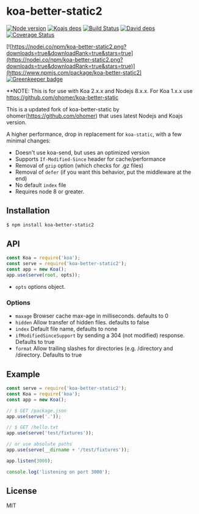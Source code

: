 # koa-better-static2
[![Node version](https://img.shields.io/badge/Node-8.0.0-blue.svg)](http://nodejs.org/download/)
[![Koajs deps](https://img.shields.io/badge/Koajs-2.3.0-brightgreen.svg)](https://github.com/koajs/koa)
[![Build Status](https://travis-ci.org/uniibu/koa-better-static2.svg?branch=master)](https://travis-ci.org/uniibu/koa-better-static2)
[![David deps](https://david-dm.org/uniibu/koa-better-static2.svg)](https://david-dm.org/uniibu/koa-better-static2)
[![Coverage Status](https://coveralls.io/repos/github/uniibu/koa-better-static2/badge.svg?branch=master)](https://coveralls.io/github/uniibu/koa-better-static2?branch=master)

[![https://nodei.co/npm/koa-better-static2.png?downloads=true&downloadRank=true&stars=true](https://nodei.co/npm/koa-better-static2.png?downloads=true&downloadRank=true&stars=true)](https://www.npmjs.com/package/koa-better-static2) [![Greenkeeper badge](https://badges.greenkeeper.io/uniibu/koa-better-static2.svg)](https://greenkeeper.io/)


**NOTE: This is for use with Koa 2.x.x and Nodejs 8.x.x. For Koa 1.x.x use https://github.com/ohomer/koa-better-static

This is a updated fork of koa-better-static by ohomer(https://github.com/ohomer) that uses latest Nodejs and Koajs version. 

A higher performance, drop in replacement for `koa-static`, with a few minimal changes:

* Doesn't use koa-send, but uses an optimized version
* Supports `If-Modified-Since` header for cache/performance
* Removal of `gzip` option (which checks for .gz files)
* Removal of `defer` (if you want this behavior, put the middleware at the end)
* No default `index` file
* Requires node 8 or greater.


## Installation

```bash
$ npm install koa-better-static2
```

## API

```js
const Koa = require('koa');
const serve = require('koa-better-static2');
const app = new Koa();
app.use(serve(root, opts));
```

* `opts` options object.

### Options

 - `maxage` Browser cache max-age in milliseconds. defaults to 0
 - `hidden` Allow transfer of hidden files. defaults to false
 - `index` Default file name, defaults to none
 - `ifModifiedSinceSupport`  by sending a 304 (not modified) response. Defaults to true
 - `format`  Allow trailing slashes for directories (e.g.  /directory and /directory. Defaults to true

## Example

```js
const serve = require('koa-better-static2');
const Koa = require('koa');
const app = new Koa();

// $ GET /package.json
app.use(serve('.'));

// $ GET /hello.txt
app.use(serve('test/fixtures'));

// or use absolute paths
app.use(serve(__dirname + '/test/fixtures'));

app.listen(3000);

console.log('listening on port 3000');
```

## License

  MIT
